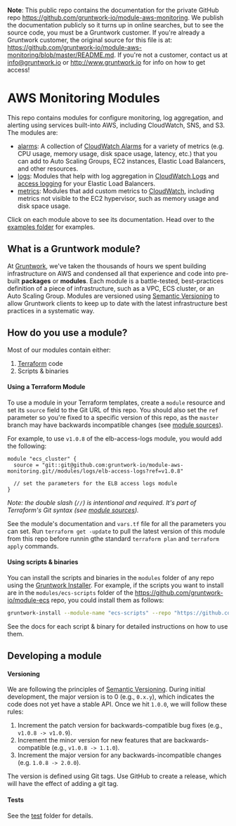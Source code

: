 **Note**: This public repo contains the documentation for the private GitHub repo <https://github.com/gruntwork-io/module-aws-monitoring>.
We publish the documentation publicly so it turns up in online searches, but to see the source code, you must be a Gruntwork customer.
If you're already a Gruntwork customer, the original source for this file is at: <https://github.com/gruntwork-io/module-aws-monitoring/blob/master/README.md>.
If you're not a customer, contact us at <info@gruntwork.io> or <http://www.gruntwork.io> for info on how to get access!

# AWS Monitoring Modules

This repo contains modules for configure monitoring, log aggregation, and alerting using services built-into AWS,
including CloudWatch, SNS, and S3. The modules are:

* [alarms](/modules/alarms): A collection of [CloudWatch
  Alarms](http://docs.aws.amazon.com/AmazonCloudWatch/latest/DeveloperGuide/AlarmThatSendsEmail.html) for a variety of
  metrics (e.g. CPU usage, memory usage, disk space usage, latency, etc.) that you can add to Auto Scaling Groups, EC2
  instances, Elastic Load Balancers, and other resources.
* [logs](/modules/logs): Modules that help with log aggregation in
  [CloudWatch Logs](http://docs.aws.amazon.com/AmazonCloudWatch/latest/DeveloperGuide/WhatIsCloudWatchLogs.html) and
  [access logging](http://docs.aws.amazon.com/ElasticLoadBalancing/latest/DeveloperGuide/access-log-collection.html)
  for your Elastic Load Balancers.
* [metrics](/modules/metrics): Modules that add custom metrics to
  [CloudWatch](https://aws.amazon.com/cloudwatch/), including metrics not visible to the EC2 hypervisor, such as
  memory usage and disk space usage.

Click on each module above to see its documentation. Head over to the [examples folder](/examples) for examples.

## What is a Gruntwork module?

At [Gruntwork](http://www.gruntwork.io), we've taken the thousands of hours we spent building infrastructure on AWS and
condensed all that experience and code into pre-built **packages** or **modules**. Each module is a battle-tested,
best-practices definition of a piece of infrastructure, such as a VPC, ECS cluster, or an Auto Scaling Group. Modules
are versioned using [Semantic Versioning](http://semver.org/) to allow Gruntwork clients to keep up to date with the
latest infrastructure best practices in a systematic way.

## How do you use a module?

Most of our modules contain either:

1. [Terraform](https://www.terraform.io/) code
1. Scripts & binaries

#### Using a Terraform Module

To use a module in your Terraform templates, create a `module` resource and set its `source` field to the Git URL of
this repo. You should also set the `ref` parameter so you're fixed to a specific version of this repo, as the `master`
branch may have backwards incompatible changes (see [module
sources](https://www.terraform.io/docs/modules/sources.html)).

For example, to use `v1.0.8` of the elb-access-logs module, you would add the following:

```hcl
module "ecs_cluster" {
  source = "git::git@github.com:gruntwork-io/module-aws-monitoring.git//modules/logs/elb-access-logs?ref=v1.0.8"

  // set the parameters for the ELB access logs module
}
```

*Note: the double slash (`//`) is intentional and required. It's part of Terraform's Git syntax (see [module
sources](https://www.terraform.io/docs/modules/sources.html)).*

See the module's documentation and `vars.tf` file for all the parameters you can set. Run `terraform get -update` to
pull the latest version of this module from this repo before runnin gthe standard  `terraform plan` and
`terraform apply` commands.

#### Using scripts & binaries

You can install the scripts and binaries in the `modules` folder of any repo using the [Gruntwork
Installer](https://github.com/gruntwork-io/gruntwork-installer). For example, if the scripts you want to install are
in the `modules/ecs-scripts` folder of the https://github.com/gruntwork-io/module-ecs repo, you could install them
as follows:

```bash
gruntwork-install --module-name "ecs-scripts" --repo "https://github.com/gruntwork-io/module-ecs" --tag "0.0.1"
```

See the docs for each script & binary for detailed instructions on how to use them.

## Developing a module

#### Versioning

We are following the principles of [Semantic Versioning](http://semver.org/). During initial development, the major
version is to 0 (e.g., `0.x.y`), which indicates the code does not yet have a stable API. Once we hit `1.0.0`, we will
follow these rules:

1. Increment the patch version for backwards-compatible bug fixes (e.g., `v1.0.8 -> v1.0.9`).
2. Increment the minor version for new features that are backwards-compatible (e.g., `v1.0.8 -> 1.1.0`).
3. Increment the major version for any backwards-incompatible changes (e.g. `1.0.8 -> 2.0.0`).

The version is defined using Git tags.  Use GitHub to create a release, which will have the effect of adding a git tag.

#### Tests

See the [test](/test) folder for details.